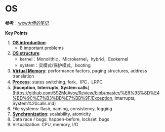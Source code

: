 # OS

**参考**：[wxw大佬的笔记](https://github.com/lingxu-wxw/SE_Notes/blob/master/Operating%20System%20-%20%E6%93%8D%E4%BD%9C%E7%B3%BB%E7%BB%9F.md)

**Key Points**

1. [**OS introduction**](https://github.com/592McAvoy/Review/blob/master/%E6%93%8D%E4%BD%9C%E7%B3%BB%E7%BB%9F/OS%20introduction.md): 
   - 8 important problems
2. [**OS structure**](https://github.com/592McAvoy/Review/blob/master/%E6%93%8D%E4%BD%9C%E7%B3%BB%E7%BB%9F/OS%20structure.md): 
   - kernel：Monolithic，Microkernel，hybrid，Exokernel
   - system：实模式/保护模式，booting
3. [**Virtual Memory**](https://github.com/592McAvoy/Review/blob/master/%E6%93%8D%E4%BD%9C%E7%B3%BB%E7%BB%9F/Virtual%20Memory.md): performance factors, paging structures, address translation
4. [**Process**](https://github.com/592McAvoy/Review/blob/master/%E6%93%8D%E4%BD%9C%E7%B3%BB%E7%BB%9F/Process.md): states switching, fork，IPC，LRPC
5. [**Exception, Interrupts, System calls**](https://github.com/592McAvoy/Review/blob/master/%E6%93%8D%E4%BD%9C%E7%B3%BB%E7%BB%9F/Exception, Interrupts, System%20calls.md)
6. File systems: flash, naming, consistency, logging
7. [**Synchronization**](https://github.com/592McAvoy/Review/blob/master/%E6%93%8D%E4%BD%9C%E7%B3%BB%E7%BB%9F/Synchronization.md): scalability, atomicity 
8. Data race / bugs: happen-before, lockset, bugs 
9. Virtualization: CPU, memory, I/O

